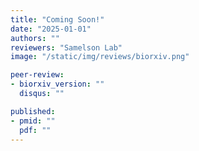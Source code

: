 ```yaml
---
title: "Coming Soon!"
date: "2025-01-01"
authors: ""
reviewers: "Samelson Lab"
image: "/static/img/reviews/biorxiv.png"

peer-review:
- biorxiv_version: ""
  disqus: ""

published:
- pmid: ""
  pdf: ""
---
```

